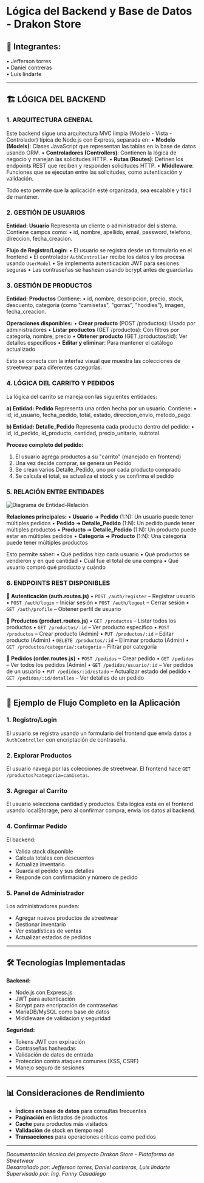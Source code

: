 # Lógica del Backend y Base de Datos - Drakon Store

## 👥 Integrantes:
• Jefferson torres  
• Daniel contreras  
• Luis lindarte

---

## 🏗️ LÓGICA DEL BACKEND

### 1. ARQUITECTURA GENERAL
Este backend sigue una arquitectura MVC limpia (Modelo - Vista - Controlador) típica de Node.js con Express, separada en:
• **Modelo (Models)**: Clases JavaScript que representan las tablas en la base de datos usando ORM.
• **Controladores (Controllers)**: Contienen la lógica de negocio y manejan las solicitudes HTTP.
• **Rutas (Routes)**: Definen los endpoints REST que reciben y responden solicitudes HTTP.
• **Middleware**: Funciones que se ejecutan entre las solicitudes, como autenticación y validación.

Todo esto permite que la aplicación esté organizada, sea escalable y fácil de mantener.

### 2. GESTIÓN DE USUARIOS
**Entidad: Usuario**
Representa un cliente o administrador del sistema. Contiene campos como:
• id, nombre, apellido, email, password, telefono, direccion, fecha_creacion.

**Flujo de Registro/Login:**
• El usuario se registra desde un formulario en el frontend
• El controlador `AuthController` recibe los datos y los procesa usando `UserModel`
• Se implementa autenticación JWT para sesiones seguras
• Las contraseñas se hashean usando bcrypt antes de guardarlas

### 3. GESTIÓN DE PRODUCTOS
**Entidad: Productos**
Contiene:
• id, nombre, descripcion, precio, stock, descuento, categoria (como "camisetas", "gorras", "hoodies"), imagen, fecha_creacion.

**Operaciones disponibles:**
• **Crear producto** (POST /productos): Usado por administradores
• **Listar productos** (GET /productos): Con filtros por categoría, nombre, precio
• **Obtener producto** (GET /productos/:id): Ver detalles específicos
• **Editar y eliminar**: Para mantener el catálogo actualizado

Esto se conecta con la interfaz visual que muestra las colecciones de streetwear para diferentes categorías.

### 4. LÓGICA DEL CARRITO Y PEDIDOS
La lógica del carrito se maneja con las siguientes entidades:

**a) Entidad: Pedido**
Representa una orden hecha por un usuario. Contiene:
• id, id_usuario, fecha_pedido, total, estado, direccion_envio, metodo_pago.

**b) Entidad: Detalle_Pedido**
Representa cada producto dentro del pedido:
• id, id_pedido, id_producto, cantidad, precio_unitario, subtotal.

**Proceso completo del pedido:**
1. El usuario agrega productos a su "carrito" (manejado en frontend)
2. Una vez decide comprar, se genera un Pedido
3. Se crean varios Detalle_Pedido, uno por cada producto comprado
4. Se calcula el total, se actualiza el stock y se confirma el pedido

### 5. RELACIÓN ENTRE ENTIDADES

![Diagrama de Entidad-Relación](../Documentación/Diagramas/Diagrama%20de%20entidad%20relación.jpg)

**Relaciones principales:**
• **Usuario** ➜ **Pedido** (1:N): Un usuario puede tener múltiples pedidos
• **Pedido** ➜ **Detalle_Pedido** (1:N): Un pedido puede tener múltiples productos
• **Producto** ➜ **Detalle_Pedido** (1:N): Un producto puede estar en múltiples pedidos
• **Categoria** ➜ **Producto** (1:N): Una categoría puede tener múltiples productos

Esto permite saber:
• Qué pedidos hizo cada usuario
• Qué productos se vendieron y en qué cantidad
• Cuál fue el total de una compra
• Qué usuario compró qué producto y cuándo

### 6. ENDPOINTS REST DISPONIBLES

**🔐 Autenticación (auth.routes.js)**
• `POST /auth/register` – Registrar usuario
• `POST /auth/login` – Iniciar sesión
• `POST /auth/logout` – Cerrar sesión
• `GET /auth/profile` – Obtener perfil de usuario

**👕 Productos (product.routes.js)**
• `GET /productos` – Listar todos los productos
• `GET /productos/:id` – Ver producto específico
• `POST /productos` – Crear producto (Admin)
• `PUT /productos/:id` – Editar producto (Admin)
• `DELETE /productos/:id` – Eliminar producto (Admin)
• `GET /productos/categoria/:categoria` – Filtrar por categoría

**🛒 Pedidos (order.routes.js)**
• `POST /pedidos` – Crear pedido
• `GET /pedidos` – Ver todos los pedidos (Admin)
• `GET /pedidos/usuario/:id` – Ver pedidos de un usuario
• `PUT /pedidos/:id/estado` – Actualizar estado del pedido
• `GET /pedidos/:id/detalles` – Ver detalles de un pedido

---

## 🔄 Ejemplo de Flujo Completo en la Aplicación

### 1. **Registro/Login**
El usuario se registra usando un formulario del frontend que envía datos a `AuthController` con encriptación de contraseña.

### 2. **Explorar Productos**
El usuario navega por las colecciones de streetwear. El frontend hace `GET /productos?categoria=camisetas`.

### 3. **Agregar al Carrito**
El usuario selecciona cantidad y productos. Esta lógica está en el frontend usando localStorage, pero al confirmar compra, envía los datos al backend.

### 4. **Confirmar Pedido**
El backend:
- Valida stock disponible
- Calcula totales con descuentos
- Actualiza inventario
- Guarda el pedido y sus detalles
- Responde con confirmación y número de pedido

### 5. **Panel de Administrador**
Los administradores pueden:
- Agregar nuevos productos de streetwear
- Gestionar inventario
- Ver estadísticas de ventas
- Actualizar estados de pedidos

---

## 🛠️ Tecnologías Implementadas

**Backend:**
- Node.js con Express.js
- JWT para autenticación
- Bcrypt para encriptación de contraseñas
- MariaDB/MySQL como base de datos
- Middleware de validación y seguridad

**Seguridad:**
- Tokens JWT con expiración
- Contraseñas hasheadas
- Validación de datos de entrada
- Protección contra ataques comunes (XSS, CSRF)
- Manejo seguro de sesiones

---

## 📊 Consideraciones de Rendimiento

- **Índices en base de datos** para consultas frecuentes
- **Paginación** en listados de productos
- **Cache** para productos más visitados
- **Validación** de stock en tiempo real
- **Transacciones** para operaciones críticas como pedidos

---

*Documentación técnica del proyecto Drakon Store - Plataforma de Streetwear*  
*Desarrollado por: Jefferson torres, Daniel contreras, Luis lindarte*  
*Supervisado por: Ing. Fanny Casadiego*
